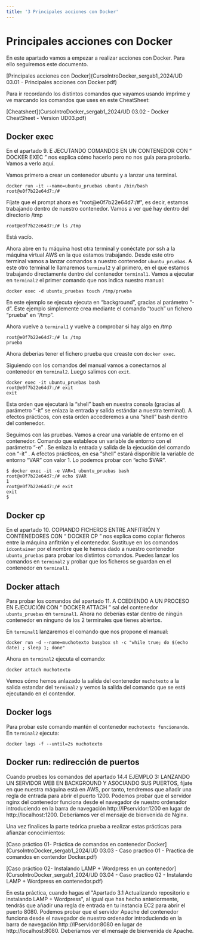 ```yaml
---
title: '3 Principales acciones con Docker'
---
```


# Principales acciones con Docker

En este apartado vamos a empezar a realizar acciones con Docker. Para ello seguiremos este documento.

[Principales acciones con Docker](CursoIntroDocker_sergab1_2024/UD 03.01 - Principales acciones con Docker.pdf)

Para ir recordando los distintos comandos que vayamos usando imprime y ve marcando los comandos que uses en este CheatSheet:

[Cheatsheet](CursoIntroDocker_sergab1_2024/UD 03.02 - Docker CheatSheet - Version UD03.pdf)

## Docker exec

En el apartado 9. E JECUTANDO COMANDOS EN UN CONTENEDOR CON “ DOCKER EXEC ” nos explica cómo hacerlo pero no nos guía para probarlo. Vamos a verlo aquí.

Vamos primero a crear un contenedor ubuntu y a lanzar una terminal. 

    docker run -it --name=ubuntu_pruebas ubuntu /bin/bash
    root@e0f7b22e64d7:/# 

Fíjate que el prompt ahora es "root@e0f7b22e64d7:/#", es decir, estamos trabajando dentro de nuestro contenedor. Vamos a ver qué hay dentro del directorio /tmp

    root@e0f7b22e64d7:/# ls /tmp

Está vacío.

Ahora abre en tu máquina host otra terminal y conéctate por ssh a la máquina virtual AWS en la que estamos trabajando. Desde este otro terminal vamos a lanzar comandos a nuestro contenedor `ubuntu_pruebas`. A este otro terminal le llamaremos `terminal2` y al primero, en el que estamos trabajando directamente dentro del contenedor `terminal1`. Vamos a ejecutar en `terminal2` el primer comando que nos indica nuestro manual:

    docker exec -d ubuntu_pruebas touch /tmp/prueba

En este ejemplo se ejecuta ejecuta en “background”, gracias al parámetro “-d”. Este ejemplo simplemente crea mediante el comando “touch” un fichero “prueba” en “/tmp”.

Ahora vuelve a `terminal1` y vuelve a comprobar si hay algo en /tmp

    root@e0f7b22e64d7:/# ls /tmp
    prueba

Ahora deberías tener el fichero prueba que creaste con `docker exec`.

Siguiendo con los comandos del manual vamos a conectarnos al contenedor en `terminal2`. Luego salimos con `exit`.
    
    docker exec -it ubuntu_pruebas bash
    root@e0f7b22e64d7:/# exit
    exit

Esta orden que ejecutará la “shell” bash en nuestra consola (gracias al parámetro “-it” se enlaza la entrada y salida estándar a nuestra terminal). A efectos prácticos, con esta orden accederemos a una “shell” bash dentro del contenedor.

Seguimos con las pruebas. Vamos a crear una variable de entorno en el contenedor. Comando que establece un variable de entorno con el parámetro “-e” . Se enlaza la entrada y salida de la ejecución del comando con “-it” . A efectos prácticos, en esa “shell” estará disponible la variable de entorno “VAR” con valor 1. Lo podemos probar con “echo $VAR”.

    $ docker exec -it -e VAR=1 ubuntu_pruebas bash
    root@e0f7b22e64d7:/# echo $VAR 
    1
    root@e0f7b22e64d7:/# exit
    exit
    $ 

## Docker cp

En el apartado 10. COPIANDO FICHEROS ENTRE ANFITRIÓN Y CONTENEDORES CON “ DOCKER CP ” nos explica como copiar ficheros entre la máquina anfitrión y el contenedor. Sustituye en los comandos `idcontainer` por el nombre que le hemos dado a nuestro contenedor `ubuntu_pruebas` para probar los distintos comandos. Puedes lanzar los comandos en `terminal2` y probar que los ficheros se guardan en el contenedor en `terminal1`.

## Docker attach

Para probar los comandos del apartado 11. A CCEDIENDO A UN PROCESO EN EJECUCIÓN CON “ DOCKER ATTACH ” sal del contenedor `ubuntu_pruebas` en `terminal1`. Ahora no deberías estar dentro de ningún contenedor en ninguno de los 2 terminales que tienes abiertos.

En `terminal1` lanzaremos el comando que nos propone el manual:

    docker run -d --name=muchotexto busybox sh -c "while true; do $(echo date) ; sleep 1; done"

Ahora en `terminal2` ejecuta el comando:

    docker attach muchotexto

Vemos cómo hemos anlazado la salida del contenedor `muchotexto` a la salida estandar del `terminal2` y vemos la salida del comando que se está ejecutando en el contendor.

## Docker logs

Para probar este comando mantén el contenedor `muchotexto funcionando`. En `terminal2` ejecuta:

    docker logs -f --until=2s muchotexto

## Docker run: redirección de puertos

Cuando pruebes los comandos del apartado 14.4 EJEMPLO 3: LANZANDO UN SERVIDOR WEB EN BACKGROUND Y ASOCIANDO SUS PUERTOS, fíjate en que nuestra máquina está en AWS, por tanto, tendremos que añadir una regla de entrada para abrir el puerto 1200. Podemos probar que el servidor nginx del contenedor funciona desde el navegador de nuestro ordenador introduciendo en la barra de navegación http://IPservidor:1200 en lugar de http://localhost:1200. Deberíamos ver el mensaje de bienvenida de Nginx.


Una vez finalices la parte teórica prueba a realizar estas prácticas para afianzar conocimientos:

[Caso práctico 01- Práctica de comandos en contenedor Docker](CursoIntroDocker_sergab1_2024/UD 03.03 - Caso practico 01 - Practica de comandos en contendor Docker.pdf)


[Caso práctico 02- Instalando LAMP + Wordpress en un contenedor](CursoIntroDocker_sergab1_2024/UD 03.04 - Caso practico 02 - Instalando LAMP + Wordpress en contenedor.pdf)

En esta práctica, cuando hagas el "Apartado 3.1 Actualizando repositorio e instalando LAMP + Wordpress", al igual que has hecho anteriormente, tendrás que añadir una regla de entrada en tu instancia EC2 para abrir el puerto 8080. Podemos probar que el servidor Apache del contenedor funciona desde el navegador de nuestro ordenador introduciendo en la barra de navegación http://IPservidor:8080 en lugar de http://localhost:8080. Deberíamos ver el mensaje de bienvenida de Apache.